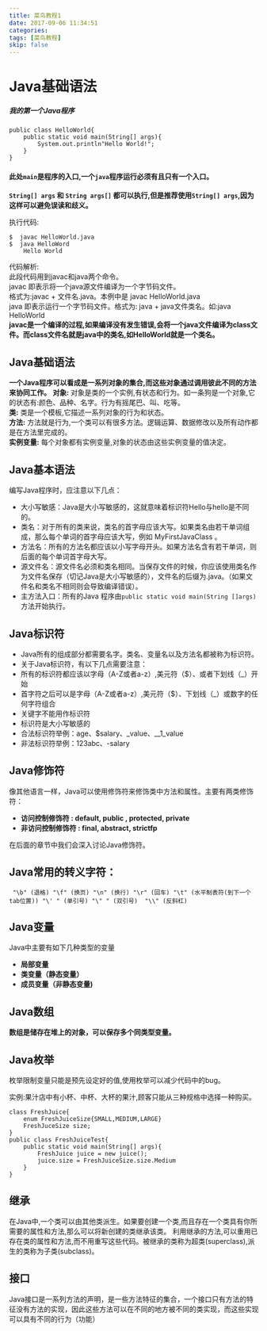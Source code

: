 ```yaml
---
title: 菜鸟教程1
date: 2017-09-06 11:34:51
categories:
tags: [菜鸟教程]
skip: false
---
```

# Java基础语法
##### 我的第一个Java程序
```
public class HelloWorld{
    public static void main(String[] args){
        System.out.println"Hello World!";
    }
}
```  
#### 此处`main`是程序的入口,一个`java`程序运行必须有且只有一个入口。
**`String[] args` 和 `String args[]` 都可以执行,但是推荐使用`String[] args`,因为这样可以避免误读和歧义。**
  
 执行代码:
 ```
 $  javac HelloWorld.java  
 $  java HelloWord  
     Hello World 
 ```
 代码解析:  
 此段代码用到javac和java两个命令。  
 javac 即表示将一个java源文件编译为一个字节码文件。  
 格式为:javac + 文件名.java。本例中是 javac HelloWorld.java  
 java 即表示运行一个字节码文件。格式为: java + java文件类名。如:java HelloWorld  
 **javac是一个编译的过程,如果编译没有发生错误,会将一个java文件编译为class文件。而class文件名就是java中的类名,如HelloWorld就是一个类名。**  


## Java基础语法
**一个Java程序可以看成是一系列对象的集合,而这些对象通过调用彼此不同的方法来协同工作。**
**对象:** 对象是类的一个实例,有状态和行为。如一条狗是一个对象,它的状态有:颜色、品种、名字。行为有摇尾巴、叫、吃等。  
**类:** 类是一个模板,它描述一系列对象的行为和状态。  
**方法:** 方法就是行为,一个类可以有很多方法。逻辑运算、数据修改以及所有动作都是在方法里完成的。  
**实例变量:** 每个对象都有实例变量,对象的状态由这些实例变量的值决定。  



## Java基本语法
编写Java程序时，应注意以下几点：  
* 大小写敏感：Java是大小写敏感的，这就意味着标识符Hello与hello是不同的。  
* 类名：对于所有的类来说，类名的首字母应该大写。如果类名由若干单词组成，那么每个单词的首字母应该大写，例如 MyFirstJavaClass 。  
* 方法名：所有的方法名都应该以小写字母开头。如果方法名含有若干单词，则后面的每个单词首字母大写。  
* 源文件名：源文件名必须和类名相同。当保存文件的时候，你应该使用类名作为文件名保存（切记Java是大小写敏感的），文件名的后缀为.java。（如果文件名和类名不相同则会导致编译错误）。  
* 主方法入口：所有的Java 程序由`public static void main(String []args)`方法开始执行。  



## Java标识符
* Java所有的组成部分都需要名字。类名、变量名以及方法名都被称为标识符。
* 关于Java标识符，有以下几点需要注意：
* 所有的标识符都应该以字母（A-Z或者a-z）,美元符（$）、或者下划线（_）开始
* 首字符之后可以是字母（A-Z或者a-z）,美元符（$）、下划线（_）或数字的任何字符组合
* 关键字不能用作标识符
* 标识符是大小写敏感的
* 合法标识符举例：age、$salary、_value、__1_value
* 非法标识符举例：123abc、-salary  



## Java修饰符
像其他语言一样，Java可以使用修饰符来修饰类中方法和属性。主要有两类修饰符：
* **访问控制修饰符 : default, public , protected, private**
* **非访问控制修饰符 : final, abstract, strictfp**  

在后面的章节中我们会深入讨论Java修饰符。

## Java常用的转义字符：
``  "\b" (退格)
    "\f" (换页)
    "\n" (换行)
    "\r" (回车)
    "\t" (水平制表符(到下一个tab位置))
    "\' " (单引号)
    "\" " (双引号) 
    "\\" (反斜杠)
``


## Java变量
Java中主要有如下几种类型的变量
* **局部变量**
* **类变量（静态变量）**
* **成员变量（非静态变量)**



## Java数组
**数组是储存在堆上的对象，可以保存多个同类型变量。**



## Java枚举
枚举限制变量只能是预先设定好的值,使用枚举可以减少代码中的bug。  

实例:果汁店中有小杯、中杯、大杯的果汁,顾客只能从三种规格中选择一种购买。  
```
class FreshJuice{         
    enum FreshJuiceSize{SMALL,MEDIUM,LARGE}
    FreshJuceSize size;
} 
public class FreshJuiceTest{
    public static void main(String[] args){
        FreshJuice juice = new juice();
        juice.size = FreshJuiceSize.size.Medium
    }
}
```



## 继承
在Java中,一个类可以由其他类派生。如果要创建一个类,而且存在一个类具有你所需要的属性和方法,那么可以将新创建的类继承该类。
利用继承的方法,可以重用已存在类的属性和方法,而不用重写这些代码。被继承的类称为超类(superclass),派生的类称为子类(subclass)。 




## 接口
Java接口是一系列方法的声明，是一些方法特征的集合，一个接口只有方法的特征没有方法的实现，因此这些方法可以在不同的地方被不同的类实现，而这些实现可以具有不同的行为（功能）



